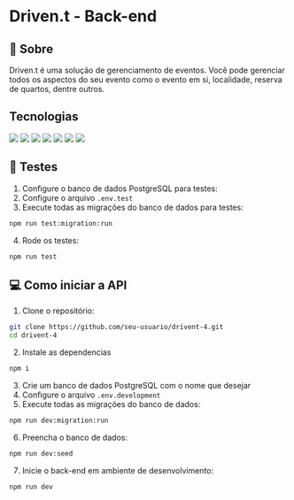 # Driven.t - Back-end

## 📝 Sobre

Driven.t é uma solução de gerenciamento de eventos. Você pode gerenciar todos os aspectos do seu evento como o evento em si, localidade, reserva de quartos, dentre outros.


## Tecnologias
<img src="https://img.shields.io/badge/PostgreSQL-316192?style=for-the-badge&logo=postgresql&logoColor=white"/>
<img src="https://img.shields.io/badge/Node%20js-339933?style=for-the-badge&logo=nodedotjs&logoColor=white"/>
<img src="https://img.shields.io/badge/JavaScript-323330?style=for-the-badge&logo=javascript&logoColor=F7DF1E"/>
<img src="https://img.shields.io/badge/TypeScript-007ACC?style=for-the-badge&logo=typescript&logoColor=white"/>
<img src="https://img.shields.io/badge/Express%20js-000000?style=for-the-badge&logo=express&logoColor=white"/>
<img src="https://img.shields.io/badge/npm-CB3837?style=for-the-badge&logo=npm&logoColor=white"/>
<img src="https://img.shields.io/badge/GitHub-100000?style=for-the-badge&logo=github&logoColor=white"/>


## 🧪 Testes

1. Configure o banco de dados PostgreSQL para testes:
2. Configure o arquivo `.env.test`
3. Execute todas as migrações do banco de dados para testes:

```bash
npm run test:migration:run
```

4. Rode os testes:

```bash
npm run test
```


## 💻 Como iniciar a API

1. Clone o repositório:

```bash
git clone https://github.com/seu-usuario/drivent-4.git
cd drivent-4
```

2. Instale as dependencias

```bash
npm i
```

3. Crie um banco de dados PostgreSQL com o nome que desejar
4. Configure o arquivo `.env.development` 
5. Execute todas as migrações do banco de dados:

```bash
npm run dev:migration:run
```

6. Preencha o banco de dados:

```bash
npm run dev:seed
```

7. Inicie o back-end em ambiente de desenvolvimento:

```bash
npm run dev
```
